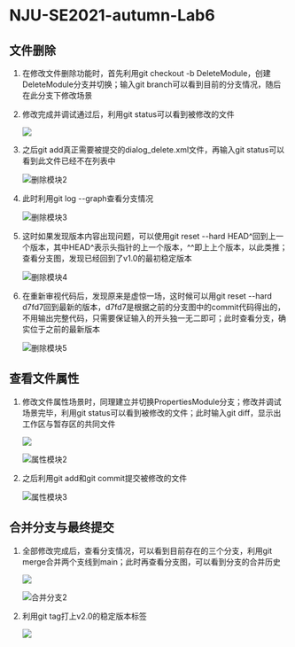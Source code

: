 # NJU-SE2021-autumn-Lab6

## 文件删除

1. 在修改文件删除功能时，首先利用git checkout -b DeleteModule，创建DeleteModule分支并切换；输入git branch可以看到目前的分支情况，随后在此分支下修改场景

2. 修改完成并调试通过后，利用git status可以看到被修改的文件

   ![](E:\SE\NJU-SE2021-autumn-Lab6\Report\191220037-胡雨阳\ref\删除模块1.PNG)

3. 之后git add真正需要被提交的dialog_delete.xml文件，再输入git status可以看到此文件已经不在列表中

   ![删除模块2](E:\SE\NJU-SE2021-autumn-Lab6\Report\191220037-胡雨阳\ref\删除模块2.PNG)

4. 此时利用git log --graph查看分支情况

   ![删除模块3](E:\SE\NJU-SE2021-autumn-Lab6\Report\191220037-胡雨阳\ref\删除模块3.PNG)

5. 这时如果发现版本内容出现问题，可以使用git reset --hard HEAD^回到上一个版本，其中HEAD^表示头指针的上一个版本，^^即上上个版本，以此类推；查看分支图，发现已经回到了v1.0的最初稳定版本

   ![删除模块4](E:\SE\NJU-SE2021-autumn-Lab6\Report\191220037-胡雨阳\ref\删除模块4.PNG)

6. 在重新审视代码后，发现原来是虚惊一场，这时候可以用git reset --hard d7fd7回到最新的版本，d7fd7是根据之前的分支图中的commit代码得出的，不用输出完整代码，只需要保证输入的开头独一无二即可；此时查看分支，确实位于之前的最新版本

   ![删除模块5](E:\SE\NJU-SE2021-autumn-Lab6\Report\191220037-胡雨阳\ref\删除模块5.PNG)



## 查看文件属性

1. 修改文件属性场景时，同理建立并切换PropertiesModule分支；修改并调试场景完毕，利用git status可以看到被修改的文件；此时输入git diff，显示出工作区与暂存区的共同文件

   ![](E:\SE\NJU-SE2021-autumn-Lab6\Report\191220037-胡雨阳\ref\属性模块1.PNG)

   ![属性模块2](E:\SE\NJU-SE2021-autumn-Lab6\Report\191220037-胡雨阳\ref\属性模块2.PNG)

2. 之后利用git add和git commit提交被修改的文件

   ![属性模块3](E:\SE\NJU-SE2021-autumn-Lab6\Report\191220037-胡雨阳\ref\属性模块3.PNG)



## 合并分支与最终提交

1. 全部修改完成后，查看分支情况，可以看到目前存在的三个分支，利用git merge合并两个支线到main；此时再查看分支图，可以看到分支的合并历史

   ![](E:\SE\NJU-SE2021-autumn-Lab6\Report\191220037-胡雨阳\ref\合并分支.PNG)

   ![合并分支2](E:\SE\NJU-SE2021-autumn-Lab6\Report\191220037-胡雨阳\ref\合并分支2.PNG)

2. 利用git tag打上v2.0的稳定版本标签

   ![](E:\SE\NJU-SE2021-autumn-Lab6\Report\191220037-胡雨阳\ref\标签.PNG)

